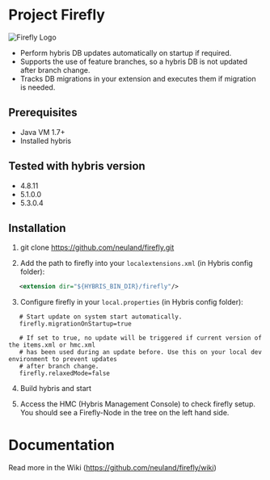 # Project Firefly

![Firefly Logo](https://raw.githubusercontent.com/neuland/firefly/master/web/webroot/img/logo-bg.png)

* Perform hybris DB updates automatically on startup if required.
* Supports the use of feature branches, so a hybris DB is not updated after branch change.
* Tracks DB migrations in your extension and executes them if migration is needed.

## Prerequisites

* Java VM 1.7+
* Installed hybris

## Tested with hybris version

* 4.8.11
* 5.1.0.0
* 5.3.0.4

## Installation

1. git clone https://github.com/neuland/firefly.git

2. Add the path to firefly into your `localextensions.xml` (in Hybris config folder):
 ```xml
    <extension dir="${HYBRIS_BIN_DIR}/firefly"/>
 ```
3. Configure firefly in your `local.properties` (in Hybris config folder):
 ```properties
    # Start update on system start automatically.
    firefly.migrationOnStartup=true
    
    # If set to true, no update will be triggered if current version of the items.xml or hmc.xml 
    # has been used during an update before. Use this on your local dev environment to prevent updates 
    # after branch change.
    firefly.relaxedMode=false
 ```

4. Build hybris and start

5. Access the HMC (Hybris Management Console) to check firefly setup. You should see a Firefly-Node in the tree on the left hand side.

# Documentation

Read more in the Wiki (https://github.com/neuland/firefly/wiki) 
